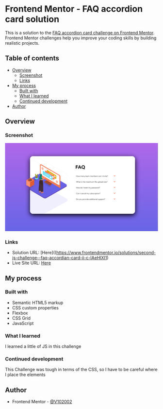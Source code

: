 # Frontend Mentor - FAQ accordion card solution

This is a solution to the [FAQ accordion card challenge on Frontend Mentor](https://www.frontendmentor.io/challenges/faq-accordion-card-XlyjD0Oam). Frontend Mentor challenges help you improve your coding skills by building realistic projects. 

## Table of contents

- [Overview](#overview)
  - [Screenshot](#screenshot)
  - [Links](#links)
- [My process](#my-process)
  - [Built with](#built-with)
  - [What I learned](#what-i-learned)
  - [Continued development](#continued-development)
- [Author](#author)



## Overview


### Screenshot

![](./Screenshot%202024-07-11%20181222.png)

### Links

- Solution URL: [Here]((https://www.frontendmentor.io/solutions/second-js-challenge--faq-accordian-card-ii-c-IAeHlXI1)
- Live Site URL: [Here](https://v102002.github.io/Frontend-Projects/FAQ-Accordion-Card/index.html)

## My process

### Built with

- Semantic HTML5 markup
- CSS custom properties
- Flexbox
- CSS Grid
- JavaScript

### What I learned

I learned a little of JS in this challenge

### Continued development

This Challenge was tough in terms of the CSS, so I have to be careful where I place the elements


## Author
- Frontend Mentor - [@V102002](https://www.frontendmentor.io/profile/V102002)

